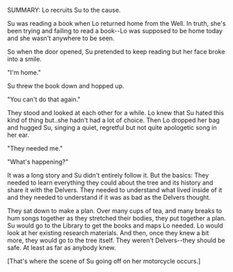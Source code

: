 SUMMARY: Lo recruits Su to the cause.

Su was reading a book when Lo returned home from the Well.  In truth, she's been trying and failing to read a book--Lo was supposed to be home today and she wasn't anywhere to be seen.  

So when the door opened, Su pretended to keep reading but her face broke into a smile.  

"I'm home."

Su threw the book down and hopped up. 

"You can't do that again."

They stood and looked at each other for a while.  Lo knew that Su hated this kind of thing but..she hadn't had a lot of choice. Then Lo dropped her bag and hugged Su, singing a quiet, regretful but not quite apologetic song in her ear.

"They needed me."

"What's happening?"

It was a long story and Su didn't entirely follow it.  But the basics: They needed to learn everything they could about the tree and its history and share it with the Delvers.  They needed to understand what lived inside of it and they needed to understand if it was as bad as the Delvers thought.  

They sat down to make a plan.  Over many cups of tea, and many breaks to hum songs together as they stretched their bodies, they put together a plan.  Su would go to the Library to get the books and maps Lo needed.  Lo would look at her existing research materials.  And then, once they knew a bit more, they would go to the tree itself.  They weren't Delvers--they should be safe. At least as far as anybody knew. 

[That's where the scene of Su going off on her motorcycle occurs.]